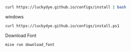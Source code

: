 ```bash
curl https://luckydye.github.io/configs/install | bash
```

windows

```bash
curl https://luckydye.github.io/configs/install.ps1
```

Download Font
```bash
mise run download_font
```
